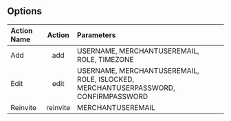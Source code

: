 ## Options

Action Name | Action | Parameters
:----------- |:-------------:| :-----------
Add  |add | USERNAME, MERCHANTUSEREMAIL, ROLE, TIMEZONE
Edit  |edit | USERNAME, MERCHANTUSEREMAIL, ROLE, ISLOCKED, MERCHANTUSERPASSWORD, CONFIRMPASSWORD
Reinvite  |reinvite | MERCHANTUSEREMAIL


